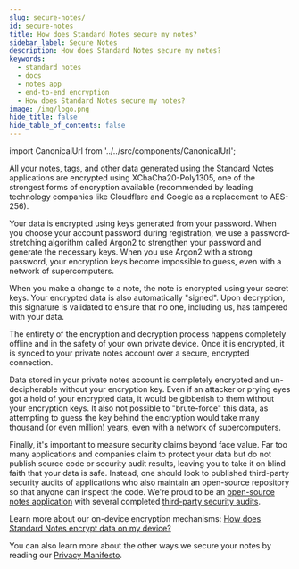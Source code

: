 ```yaml
---
slug: secure-notes/
id: secure-notes
title: How does Standard Notes secure my notes?
sidebar_label: Secure Notes
description: How does Standard Notes secure my notes?
keywords:
  - standard notes
  - docs
  - notes app
  - end-to-end encryption
  - How does Standard Notes secure my notes?
image: /img/logo.png
hide_title: false
hide_table_of_contents: false
---
```


<!-- Copied from https://standardnotes.com/help/3/how-does-standard-notes-secure-my-notes -->

import CanonicalUrl from '../../src/components/CanonicalUrl';

<CanonicalUrl
 canonicalUrl="https://standardnotes.com/help/3/how-does-standard-notes-secure-my-notes"
/>

All your notes, tags, and other data generated using the Standard Notes applications are encrypted using XChaCha20-Poly1305, one of the strongest forms of encryption available (recommended by leading technology companies like Cloudflare and Google as a replacement to AES-256).

Your data is encrypted using keys generated from your password. When you choose your account password during registration, we use a password-stretching algorithm called Argon2 to strengthen your password and generate the necessary keys. When you use Argon2 with a strong password, your encryption keys become impossible to guess, even with a network of supercomputers.

When you make a change to a note, the note is encrypted using your secret keys. Your encrypted data is also automatically "signed". Upon decryption, this signature is validated to ensure that no one, including us, has tampered with your data.

The entirety of the encryption and decryption process happens completely offline and in the safety of your own private device. Once it is encrypted, it is synced to your private notes account over a secure, encrypted connection.

Data stored in your private notes account is completely encrypted and un-decipherable without your encryption key. Even if an attacker or prying eyes got a hold of your encrypted data, it would be gibberish to them without your encryption keys. It also not possible to "brute-force" this data, as attempting to guess the key behind the encryption would take many thousand (or even million) years, even with a network of supercomputers.

Finally, it's important to measure security claims beyond face value. Far too many applications and companies claim to protect your data but do not publish source code or security audit results, leaving you to take it on blind faith that your data is safe. Instead, one should look to published third-party security audits of applications who also maintain an open-source repository so that anyone can inspect the code. We're proud to be an [open-source notes application](https://github.com/standardnotes/web) with several completed [third-party security audits](./security-audit.md).

Learn more about our on-device encryption mechanisms: [How does Standard Notes encrypt data on my device?](./on-device-encryption.md)

You can also learn more about the other ways we secure your notes by reading our [Privacy Manifesto](privacy).
